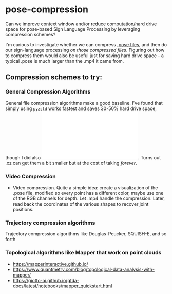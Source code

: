 # pose-compression
Can we improve context window and/or reduce computation/hard drive space for pose-based Sign Language Processing by leveraging compression schemes? 

I'm curious to investigate whether we can compress [.pose files](https://pose-format.readthedocs.io/), and then do our sign-language processing _on those compressed files_. Figuring out how to compress them would also be useful just for saving hard drive space - a typical .pose is much larger than the .mp4 it came from. 

## Compression schemes to try:

### General Compression Algorithms
General file compression algorithms make a good baseline. I've found that simply using [`pyzstd`](https://github.com/Rogdham/pyzstd) works fastest and saves 30-50% hard drive space, though I did also ![try others](compress_files_with_standard_algorithms.py). Turns out .xz can get them a bit smaller but at the cost of taking _forever_.

### Video Compression

* Video compression. Quite a simple idea: create a visualization of the .pose file, modified so every point has a different color, maybe use one of the RGB channels for depth. Let .mp4 handle the compression. Later, read back the coordinates of the various shapes to recover joint positions.

### Trajectory compression algorithms
Trajectory compression algorithms like Douglas-Peucker, SQUISH-E, and so forth

### Topological algorithms like Mapper that work on point clouds
* https://mapperinteractive.github.io/
* https://www.quantmetry.com/blog/topological-data-analysis-with-mapper/
* https://giotto-ai.github.io/gtda-docs/latest/notebooks/mapper_quickstart.html

